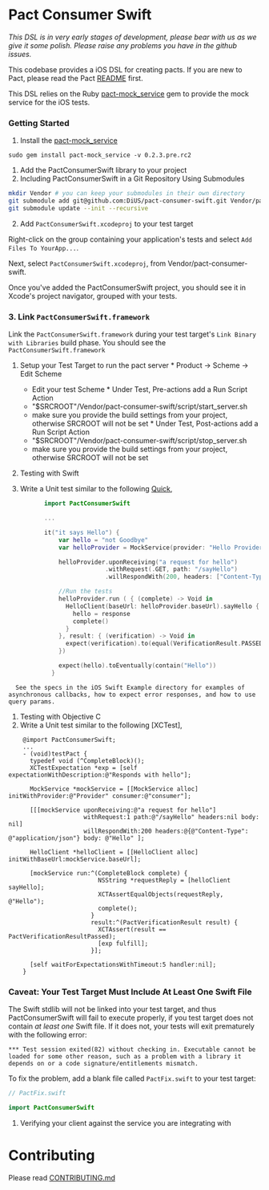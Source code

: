 # Pact Consumer Swift

_This DSL is in very early stages of development, please bear with us as we give it some polish. Please raise any problems you have in the github issues._

This codebase provides a iOS DSL for creating pacts. If you are new to Pact, please read the Pact [README][pact-readme] first.

This DSL relies on the Ruby [pact-mock_service][pact-mock-service] gem to provide the mock service for the iOS tests.

### Getting Started

1. Install the [pact-mock_service][pact-mock-service]

  `sudo gem install pact-mock_service -v 0.2.3.pre.rc2`

1. Add the PactConsumerSwift library to your project
  1. Including PactConsumerSwift in a Git Repository Using Submodules

  ```sh
  mkdir Vendor # you can keep your submodules in their own directory
  git submodule add git@github.com:DiUS/pact-consumer-swift.git Vendor/pact-consumer-swift
  git submodule update --init --recursive
  ```

  2. Add `PactConsumerSwift.xcodeproj` to your test target

  Right-click on the group containing your application's tests and
  select `Add Files To YourApp...`.

  Next, select `PactConsumerSwift.xcodeproj`, from Vendor/pact-consumer-swift.

  Once you've added the PactConsumerSwift project, you should see it in Xcode's project
  navigator, grouped with your tests.

  ### 3. Link `PactConsumerSwift.framework`

   Link the `PactConsumerSwift.framework` during your test target's
  `Link Binary with Libraries` build phase. You should see the `PactConsumerSwift.framework`

  1. Setup your Test Target to run the pact server
    * Product -> Scheme -> Edit Scheme
      - Edit your test Scheme
    * Under Test, Pre-actions add a Run Script Action
      - "$SRCROOT"/Vendor/pact-consumer-swift/script/start_server.sh
      - make sure you provide the build settings from your project, otherwise SRCROOT will not be set
    * Under Test, Post-actions add a Run Script Action
      - "$SRCROOT"/Vendor/pact-consumer-swift/script/stop_server.sh
      - make sure you provide the build settings from your project, otherwise SRCROOT will not be set

1. Testing with Swift
  1. Write a Unit test similar to the following [Quick](https://github.com/Quick/Quick),

```swift
          import PactConsumerSwift

          ...

          it("it says Hello") {
              var hello = "not Goodbye"
              var helloProvider = MockService(provider: "Hello Provider", consumer: "Hello Consumer")

              helloProvider.uponReceiving("a request for hello")
                           .withRequest(.GET, path: "/sayHello")
                           .willRespondWith(200, headers: ["Content-Type": "application/json"], body: [ "reply": "Hello"])

              //Run the tests
              helloProvider.run ( { (complete) -> Void in
                HelloClient(baseUrl: helloProvider.baseUrl).sayHello { (response) in
                  hello = response
                  complete()
                }
              }, result: { (verification) -> Void in
                expect(verification).to(equal(VerificationResult.PASSED))
              })

              expect(hello).toEventually(contain("Hello"))
            }
```
      See the specs in the iOS Swift Example directory for examples of asynchronous callbacks, how to expect error responses, and how to use query params.

1. Testing with Objective C
  1. Write a Unit test similar to the following [XCTest],
```objc
    @import PactConsumerSwift;
    ...
    - (void)testPact {
      typedef void (^CompleteBlock)();
      XCTestExpectation *exp = [self expectationWithDescription:@"Responds with hello"];

      MockService *mockService = [[MockService alloc] initWithProvider:@"Provider" consumer:@"consumer"];

      [[[mockService uponReceiving:@"a request for hello"]
                     withRequest:1 path:@"/sayHello" headers:nil body: nil]
                     willRespondWith:200 headers:@{@"Content-Type": @"application/json"} body: @"Hello" ];

      HelloClient *helloClient = [[HelloClient alloc] initWithBaseUrl:mockService.baseUrl];

      [mockService run:^(CompleteBlock complete) {
                         NSString *requestReply = [helloClient sayHello];
                         XCTAssertEqualObjects(requestReply, @"Hello");
                         complete();
                       }
                       result:^(PactVerificationResult result) {
                         XCTAssert(result == PactVerificationResultPassed);
                         [exp fulfill];
                       }];

      [self waitForExpectationsWithTimeout:5 handler:nil];
    }
```
### Caveat: Your Test Target Must Include At Least One Swift File

The Swift stdlib will not be linked into your test target, and thus
PactConsumerSwift will fail to execute properly, if you test target does not contain
*at least one* Swift file. If it does not, your tests will exit
prematurely with the following error:

```
*** Test session exited(82) without checking in. Executable cannot be
loaded for some other reason, such as a problem with a library it
depends on or a code signature/entitlements mismatch.
```

To fix the problem, add a blank file called `PactFix.swift` to your test target:

```swift
// PactFix.swift

import PactConsumerSwift
```

1. Verifying your client against the service you are integrating with

# Contributing

Please read [CONTRIBUTING.md](/CONTRIBUTING.md)

[pact-readme]: https://github.com/realestate-com-au/pact
[pact-mock-service]: https://github.com/bethesque/pact-mock_service
[pact-mock-service-without-ruby]: https://github.com/DiUS/pact-consumer-js-dsl/wiki/Using-the-Pact-Mock-Service-without-Ruby